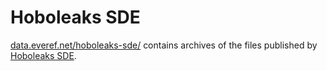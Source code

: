 # Hoboleaks SDE

[data.everef.net/hoboleaks-sde/](https://data.everef.net/hoboleaks-sde/) contains archives of the files published by
[Hoboleaks SDE](https://sde.hoboleaks.space/).
